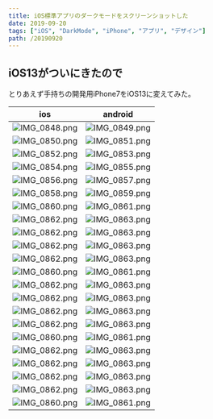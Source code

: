 ```yaml
---
title: iOS標準アプリのダークモードをスクリーンショットした
date: 2019-09-20
tags: ["iOS", "DarkMode", "iPhone", "アプリ", "デザイン"]
path: /20190920
---
```


## iOS13がついにきたので

とりあえず手持ちの開発用iPhone7をiOS13に変えてみた。


| ios | android |
| --- | --- |
| ![IMG_0848.png](./IMG_0848.png) | ![IMG_0849.png](./IMG_0849.png) |
| ![IMG_0850.png](./IMG_0850.png) | ![IMG_0851.png](./IMG_0851.png) |
| ![IMG_0852.png](./IMG_0852.png) | ![IMG_0853.png](./IMG_0853.png) |
| ![IMG_0854.png](./IMG_0854.png) | ![IMG_0855.png](./IMG_0855.png) |
| ![IMG_0856.png](./IMG_0856.png) | ![IMG_0857.png](./IMG_0857.png) |
| ![IMG_0858.png](./IMG_0858.png) | ![IMG_0859.png](./IMG_0859.png) |
| ![IMG_0860.png](./IMG_0860.png) | ![IMG_0861.png](./IMG_0861.png) |
| ![IMG_0862.png](./IMG_0862.png) | ![IMG_0863.png](./IMG_0863.png) |
| ![IMG_0862.png](./IMG_0864.png) | ![IMG_0863.png](./IMG_0865.png) |
| ![IMG_0862.png](./IMG_0866.png) | ![IMG_0863.png](./IMG_0867.png) |
| ![IMG_0862.png](./IMG_0868.png) | ![IMG_0863.png](./IMG_0869.png) |
| ![IMG_0860.png](./IMG_0870.png) | ![IMG_0861.png](./IMG_0871.png) |
| ![IMG_0862.png](./IMG_0872.png) | ![IMG_0863.png](./IMG_0873.png) |
| ![IMG_0862.png](./IMG_0874.png) | ![IMG_0863.png](./IMG_0875.png) |
| ![IMG_0862.png](./IMG_0876.png) | ![IMG_0863.png](./IMG_0877.png) |
| ![IMG_0862.png](./IMG_0878.png) | ![IMG_0863.png](./IMG_0879.png) |
| ![IMG_0860.png](./IMG_0880.png) | ![IMG_0861.png](./IMG_0881.png) |
| ![IMG_0862.png](./IMG_0882.png) | ![IMG_0863.png](./IMG_0883.png) |
| ![IMG_0862.png](./IMG_0884.png) | ![IMG_0863.png](./IMG_0885.png) |
| ![IMG_0862.png](./IMG_0886.png) | ![IMG_0863.png](./IMG_0887.png) |
| ![IMG_0862.png](./IMG_0888.png) | ![IMG_0863.png](./IMG_0889.png) |
| ![IMG_0860.png](./IMG_0890.png) | ![IMG_0861.png](./IMG_0891.png) |